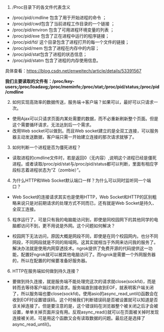 1. /Proc目录下的各文件代表含义
  - /proc/pid/cmdline 包含了用于开始进程的命令 ；
  - /proc/pid/cwd包含了当前进程工作目录的一个链接 ；
  - /proc/pid/environ 包含了可用进程环境变量的列表 ；
  - /proc/pid/exe 包含了正在进程中运行的程序链接；
  - /proc/pid/fd/ 这个目录包含了进程打开的每一个文件的链接；
  - /proc/pid/mem 包含了进程在内存中的内容；
  - /proc/pid/stat包含了进程的状态信息；
  - /proc/pid/statm 包含了进程的内存使用信息。

  具体查看：https://blog.csdn.net/enweitech/article/details/53391567

  **我们主要读取的文件有：/proc/key-users;/proc/loadavg;/proc/meminfo;/proc/stat;/proc/pid/status;/proc/pid/cmdline**

2. 如何实现高效率的数据传送，服务端->客户端？如果可以，最好可以只请求一次。
  - 使用Ajax可以只请求页面内某处需要的数据，而不必重新刷新整个页面。但是这个需要循环请求，无法达到后一个需求。
  - 改用Web socket可以做到。而且Web socket建立的是全双工连接，可以服务器主动发送数据，客户端只需一开始建立连接的那次请求就够了。

3. 如何判断一个进程是否为僵死进程？
  - 读取进程的cmdline文件时，若是返回0（无内容）,说明这个进程已经是僵死进程。或者读取/proc/pid/stat与/proc/pid/status都可以判断，里面有相应字段标志着进程状态为“Z（zombie）”。

4. 为什么HTTP和Web Socket默认端口一样？为什么可以同时监听同一个端口？
  - Web Socket的连接请求其实也是使用HTTP，Web Socket和HTTP的区别粗略来说只是对前期请求的处理方式不同而已，还有就是Web Socket是持久、全双工连接。

5. 程序运行了，可是只有我的电脑能访问到，即使是同校园网下的其他同学的电脑都访问不到，更不用说是外网。这个问题如何解决？
  - 校园网下无法访问，原因大概是网段不同，即使是在同个校园网内，也分不同网段，不同网段就是不同的局域网。这其实就相当于外网来访问我的服务了。解决办法就是使用内网穿透技术。ngrok提供了免费开源的代码提供这一功能，配置好ngrok就可以被其他电脑访问了。而ngrok是需要一个外网服务器的，所以在配置的时候要准备好服务器。

6. HTTP在服务端如何做到持久连接？
  - 要做到持久连接，就是服务端不能处理完这次的请求就close(sockfd)，而是转而去等待客户端过来的请求。服务端直到接收到EOF，就表明客户端关闭了，所以服务端也要close(sockfd)。使用asio的async_read_until()函数会在收到EOF时设置错误码。这个时候我们判断错误码是否被设置就可以知道是否该关掉连接了。但是要注意的是，这个错误码在浏览器整个被关闭之后才会被设置，单单关掉页面并没有用。反观async_read()就可以在页面被关掉时发现连接被关闭，可是用这个函数又会有读取数据的问题。最后还是选择了async_read_until()。
